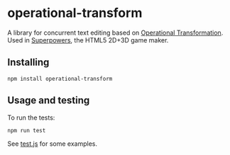 # operational-transform

A library for concurrent text editing based on [Operational Transformation](http://en.wikipedia.org/wiki/Operational_transformation). Used in [Superpowers](https://sparklinlabs.com/), the HTML5 2D+3D game maker.

## Installing

    npm install operational-transform

## Usage and testing

To run the tests:

    npm run test

See [test.js](https://bitbucket.org/sparklinlabs/operational-transform/src/tip/test/test.js) for some examples.